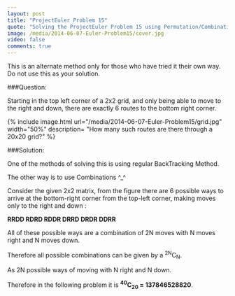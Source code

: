 ```yaml
---
layout: post
title: "ProjectEuler Problem 15"
quote: "Solving the ProjectEuler Problem 15 using Permutation/Combination"
image: /media/2014-06-07-Euler-Problem15/cover.jpg
video: false
comments: true
---
```


<div class="message">This is an alternate method only for those who have tried it their own way.
Do not use this as your solution.</div>

###Question:

Starting in the top left corner of a 2x2 grid, and only being able to move to the right and down, there are exactly 6 routes to the bottom right corner.

{% include image.html url="/media/2014-06-07-Euler-Problem15/grid.jpg" width="50%" description= "How many such routes are there through a 20x20 grid?" %}

###Solution:

One of the methods of solving this is using regular BackTracking Method.

The other way is to use Combinations ^_^

Consider the given 2x2 matrix, from the figure there are 6 possible ways to arrive at the bottom-right corner from the top-left corner, making moves only to the right and down :

<div class="message"><strong>RRDD RDRD RDDR DRRD DRDR DDRR</strong></div>

All of these possible ways are a combination of 2N moves with N moves
right and N moves down.

Therefore all possible combinations can be given by a <sup>2N</sup>C<sub>N</sub>.

As 2N possible ways of moving with N right and N down.

Therefore in the following problem it is **<sup>40</sup>C<sub>20</sub> = 137846528820**.




